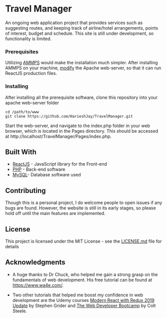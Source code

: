 # Travel Manager

An ongoing web application project that provides services such as suggesting routes, and keeping track of airline/hotel arrangements, points of interest, budget and schedule. This site is still under development, so functionality is limited.

### Prerequisites

Utilizing [AMMPS](https://www.ampps.com/) would make the installation much simpler. After installing AMMPS on your machine, [modify](https://facebook.github.io/create-react-app/docs/deployment) the Apache web-server, so that it can run ReactJS production files.

### Installing

After installing all the prerequisite software, clone this repository into your apache web-server folder

```
cd /path/to/www
git clone https://github.com/HarieshJay/TravelManager.git
```

Start the web-server, and navigate to the index.php folder in your web browser, which is located in the Pages directory.
This should be accessed at http://localhost/TravelManager/Pages/index.php.

## Built With

- [ReactJS](https://reactjs.org/) - JavaScript library for the Front-end
- [PHP](https://www.php.net/) - Back-end software
- [MySQL](https://www.mysql.com/)- Database software used

## Contributing

Though this is a personal project, I do welcome people to open issues if any bugs are found. However, the website is still in its early stages, so please hold off until the main features are implemented.

## License

This project is licensed under the MIT License - see the [LICENSE.md](LICENSE.md) file for details

## Acknowledgments

- A huge thanks to Dr Chuck, who helped me gain a strong grasp on the fundamentals of web development. His free tutorial can be found at https://www.wa4e.com/.

- Two other tutorials that helped me boost my confidence in web development are the Udemy courses [Modern React with Redux 2019 Update](https://www.udemy.com/react-redux/) by Stephen Grider and [The Web Developer Bootcamp](https://www.udemy.com/the-web-developer-bootcamp/) by Colt Steele.
